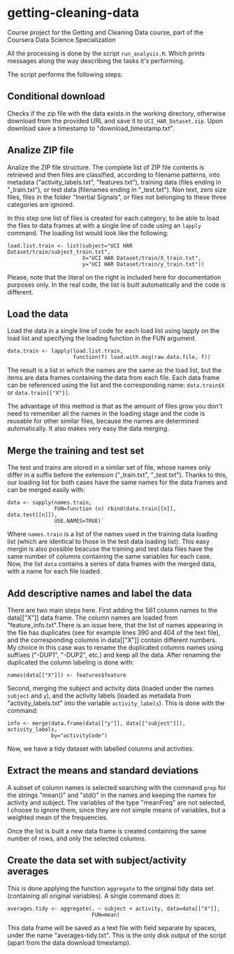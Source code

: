 getting-cleaning-data
=====================

Course project for the Getting and Cleaning Data course, part of the Coursera 
Data Science Specialization

All the processing is done by the script `run_analysis.R`. Which prints messages
along the way describing the tasks it's performing.

The script performs the following steps:

Conditional download
--------------------

Checks if the zip file with the data exists in the working directory, otherwise 
download from the provided URL and save it to `UCI_HAR_Dataset.zip`. Upon 
download save a timestamp to "download_timestamp.txt".

Analize ZIP file
----------------

Analize the ZIP file structure. The complete list of ZIP file contents is 
retrieved and then files are classified, according to filename patterns, into
 metadata ("activity_labels.txt", "features.txt"), training data (files ending 
in "_train.txt"), or test data (filenames ending in "_test.txt"). Non text, 
zero size files, files in the folder "Inertial Signals", or files not 
belonging to these three categories are ignored.

In this step one list of files is created for each category, to be able to load 
the files to data frames at with a single line of code using an `lapply` 
command. The loading list would look like the following:

```
load.list.train <- list(subject="UCI HAR Dataset/train/subject_train.txt", 
                        X="UCI HAR Dataset/train/X_train.txt", 
                        y="UCI HAR Dataset/train/y_train.txt"))
```

Please, note that the literal on the right is included here for documentation 
purposes only. In the real code, the list is built automatically and the code is
different.

Load the data
-------------

Load the data in a single line of code for each load list using lapply on the
load list and specifying the loading function in the FUN argument.

```
data.train <- lapply(load.list.train, 
                     function(f) load.with.msg(raw.data.file, f))
```

The result is a list in which the names are the same as the load list, but the 
items are data frames containing the data from each file. Each data frame can 
be referenced using the list and the corresponding name: `data.train$X` or 
`data.train[["X"]]`.

The advantage of this method is that as the amount of files grow you don't need
to remember all the names in the loading stage and the code is reusable for
other similar files, because the names are determined automatically. It also
makes very easy the data merging.

Merge the training and test set
-------------------------------

The test and trains are stored in a similar set of file, whose names only differ
in a suffix before the extension ("_train.txt", "_test.txt"). Thanks to this,
our loading list for both cases have the same names for the data frames and can
be merged easily with:

```
data <- sapply(names.train, 
               FUN=function (n) rbind(data.train[[n]], data.test[[n]]),
               USE.NAMES=TRUE)`
```

Where `names.train` is a list of the names used in the training data loading
list (which are identical to those in the test data loading list). This easy
mergin is also possible beacuse the training and test data files have the same
number of columns containing the same variables for each case. Now, the list
`data` contains a series of data frames with the merged data, with a name for
each file loaded.

Add descriptive names and label the data
----------------------------------------

There are two main steps here. First adding the 561 column names to 
the data[["X"]] data frame. The column names are loaded from 
"feature_info.txt".There is an issue here, that the list of names appearing in 
the file has duplicates (see for example lines 390 and 404 of the text file), 
and the corresponding columns in data[["X"]] contain different numbers. 
My choice in this case was to rename the duplicated columns names using 
suffixes ("-DUP1", "-DUP2", etc.) and keep all the data. After renaming the 
duplicated the column labeling is done with:

```
names(data[["X"]]) <- features$feature
```

Second, merging the subject and activity data (loaded under the names `subject` 
and `y`), and the activity labels (loaded as metadata from "activity_labels.txt"
 into the variable `activity_labels`). This is done with the command:

```
info <- merge(data.frame(data[["y"]], data[["subject"]]), activity_labels, 
              by="activityCode")
```

Now, we have a tidy dataset with labelled columns and activities.


Extract the means and standard deviations
-----------------------------------------

A subset of column names is selected searching with the command `grep` for the
strings "mean()" and "std()" in the names and keeping the names for activity and
subject. The variables of the type "meanFreq" are not selected, I choose to 
ignore them, since they are not simple means of variables, but a weighted mean 
of the frequencies.

Once the list is built a new data frame is created containing the same number of
rows, and only the selected columns.

Create the data set with subject/activity averages
--------------------------------------------------

This is done applying the function `aggregate` to the original tidy data set 
(containing all original variables). A single command does it:

```
averages.tidy <- aggregate(. ~ subject + activity, data=data[["X"]], 
                           FUN=mean)
```

This data frame will be saved as a text file with field separate by spaces,
under the name "averages-tidy.txt". This is the only disk output of the script 
(apart from the data download timestamp).

